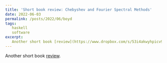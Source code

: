 ```yaml
---
title: 'Short book review: Chebyshev and Fourier Spectral Methods'
date: 2022-06-03
permalink: /posts/2022/06/boyd
tags:
   haskell
   software
excerpt:
   Another short book [review](https://www.dropbox.com/s/53i4akwyhpicv97/Book_review__Chebyshev___Fourier_Spectral_Methods.pdf?dl=0).
---
```

  Another short book [review](https://www.dropbox.com/s/53i4akwyhpicv97/Book_review__Chebyshev___Fourier_Spectral_Methods.pdf?dl=0).
